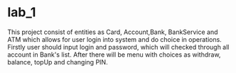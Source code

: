 # lab_1
This project consist of entities as Card, Account,Bank, BankService and ATM which allows for user login into system and do choice in operations.
Firstly user should input login and password, which will checked through all account in Bank's list. After there will be menu with choices as withdraw, balance, topUp and changing PIN.
